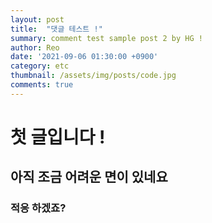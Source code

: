 ```yaml
---
layout: post
title:  "댓글 테스트 !"
summary: comment test sample post 2 by HG !
author: Reo
date: '2021-09-06 01:30:00 +0900'
category: etc
thumbnail: /assets/img/posts/code.jpg
comments: true
---
```


# 첫 글입니다 !

## 아직 조금 어려운 면이 있네요 

### 적응 하겠죠?